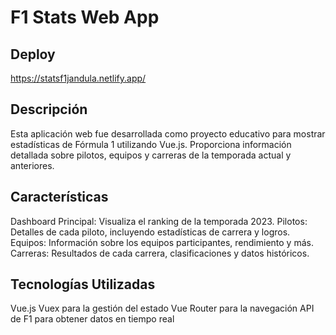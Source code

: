 # F1 Stats Web App
## Deploy
https://statsf1jandula.netlify.app/
## Descripción
Esta aplicación web fue desarrollada como proyecto educativo para mostrar estadísticas de Fórmula 1 utilizando Vue.js. Proporciona información detallada sobre pilotos, equipos y carreras de la temporada actual y anteriores.

## Características
Dashboard Principal: Visualiza el ranking de la temporada 2023.
Pilotos: Detalles de cada piloto, incluyendo estadísticas de carrera y logros.
Equipos: Información sobre los equipos participantes, rendimiento y más.
Carreras: Resultados de cada carrera, clasificaciones y datos históricos.
## Tecnologías Utilizadas
Vue.js
Vuex para la gestión del estado
Vue Router para la navegación
API de F1 para obtener datos en tiempo real

